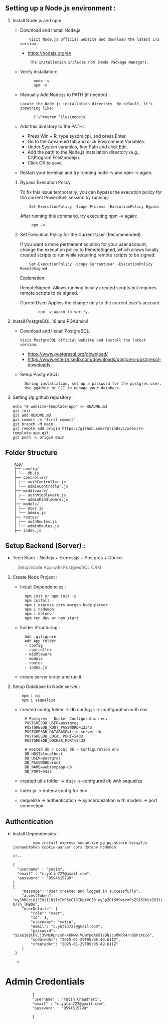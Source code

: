 ## Setting up a Node.js environment :

1.  Install Node.js and npm

    - Download and Install Node.js:

              Visit Node.js official website and download the latest LTS version.

      - https://nodejs.org/en

             The installation includes npm (Node Package Manager).

    - Verify Installation:

                node -v
                npm -v

    - Manually Add Node.js to PATH (if needed) :

          Locate the Node.js installation directory. By default, it’s something like:

                C:\Program Files\nodejs

    - Add this directory to the PATH:

      - Press Win + R, type sysdm.cpl, and press Enter.
      - Go to the Advanced tab and click Environment Variables.
      - Under System variables, find Path and click Edit.
      - Add the path to the Node.js installation directory
        (e.g., C:\Program Files\nodejs).
      - Click OK to save.

    - Restart your terminal and try running node -v and npm -v again.

    1.  Bypass Execution Policy

        To fix this issue temporarily, you can bypass the execution policy for the current PowerShell session by running:

                Set-ExecutionPolicy -Scope Process -ExecutionPolicy Bypass

        After running this command, try executing npm -v again:

                 npm -v

    2.  Set Execution Policy for the Current User (Recommended)

        If you want a more permanent solution for your user account, change the execution policy to RemoteSigned, which allows locally created scripts to run while requiring remote scripts to be signed:

                Set-ExecutionPolicy -Scope CurrentUser -ExecutionPolicy RemoteSigned

        Explanation:

        RemoteSigned: Allows running locally created scripts but requires remote scripts to be signed.

        CurrentUser: Applies the change only to the current user's account.

                    npm -v again to verify.

2.  Install PostgreSQL 16 and PGAdmin4

    - Download and Install PostgreSQL:

          Visit PostgreSQL official website and install the latest version.

      - https://www.postgresql.org/download/
      - https://www.enterprisedb.com/downloads/postgres-postgresql-downloads

    - Setup PostgreSQL:

            During installation, set up a password for the postgres user.
            Use pgAdmin or CLI to manage your database.

3.  Setting Up github repository :

        echo "# website-template-app" >> README.md
        git init
        git add README.md
        git commit -m "first commit"
        git branch -M main
        git remote add origin https://github.com/YatinDevs/website-template-app.git
        git push -u origin main

## Folder Structure

        App/
        ├── config/
        │ └── db.js
        ├── controller/
        │ ├── authController.js
        │ └── adminController.js
        ├── middleware/
        │ ├── authMiddleware.js
        │ └── adminMiddleware.js
        ├── models/
        │ ├── User.js
        │ └── Admin.js
        ├── routes/
        │ ├── authRoutes.js
        │ └── adminRoutes.js
        ├── index.js

## Setup Backend (Server) :

- Tech Stack : Nodejs + Expressjs + Postgres + Docker

> Setup Node App with PostgresSQL ORM

1.  Create Node Project :

    - Install Dependencies :

            npm init or npm init -y
            npm install
            npm i express cors morgan body-parser
            npm i nodemon
            npm i dotenv
            npm run dev or npm start

    - Folder Structuring :

            Add .gitignore
            Add App folder
            - config
            - controller
            - middleware
            - models
            - routes
            - index.js

    - create server script and run it

2.  Setup Database to Node server :

            npm i pg
            npm i sequelize

    - created config folder -> db.config.js -> configuration with env

            # Postgres - Docker Configuration env
            POSTGRESDB_USER=postgres
            POSTGRESDB_ROOT_PASSWORD=12345
            POSTGRESDB_DATABASE=lite-server_db
            POSTGRESDB_LOCAL_PORT=5433
            POSTGRESDB_DOCKER_PORT=5432

            # Hosted db / Local db - Configuration env
            DB_HOST=localhost
            DB_USER=postgres
            DB_PASSWORD=root
            DB_NAME=webtempapp-db
            DB_PORT=5433

    - created utils folder -> db.js -> configured db with sequelize

    - index.js -> dotenv config for env

    - sequelize -> authentication -> synchronization with models -> port connection

## Authentication

- Install Dependencies :

               npm install express sequelize pg pg-hstore bcryptjs jsonwebtoken cookie-parser cors dotenv nodemon

      <!--

      {
        "username" : "yatin",
        "email" : "c.yatin727@gmail.com",
        "password" : "9594515799"
      }
      {
          "message": "User created and logged in successfully",
          "accessToken": "eyJhbGciOiJIUzI1NiIsInR5cCI6IkpXVCJ9.eyJpZCI6MSwicm9sZSI6InVzZXIiLCJpYXQiOjE3MzgxMjcxNDksImV4cCI6MTczODEyODA0OX0.l2V7d0cQmKDDpjO2PIMTrq6cynpA6pmE-h7lh_lMBOo",
          "userDetails": {
              "role": "user",
              "id": 1,
              "username": "yatin",
              "email": "c.yatin727@gmail.com",
              "password": "$2a$10$tFV.j3VMsRpn/shk4KMww.VUwYpeAKXIeDNisoMkRR4rnBSFtACce",
              "updatedAt": "2025-01-29T05:05:49.611Z",
              "createdAt": "2025-01-29T05:05:49.611Z"
          }
       }

      -->

# Admin Credentials

                {
                "username" : "Yatin Chaudhari",
                "email" : "c.yatin727@gmail.com",
                "password" : "9594515799"

                }
